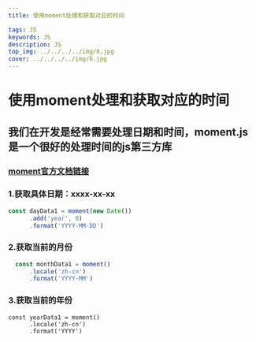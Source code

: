 ```yaml
---
title: 使用moment处理和获取对应的时间

tags: JS
keywords: JS
description: JS
top_img: ../../../../img/6.jpg
cover: ../../../../img/6.jpg
---
```

# 使用moment处理和获取对应的时间
## 我们在开发是经常需要处理日期和时间，moment.js是一个很好的处理时间的js第三方库

### [moment官方文档链接](http://momentjs.cn/docs/#/use-it/node-js/)

### 1.获取具体日期：xxxx-xx-xx
```js
const dayData1 = moment(new Date())
      .add('year', 0)
      .format('YYYY-MM-DD')
```

### 2.获取当前的月份

```js
  const monthData1 = moment()
      .locale('zh-cn')
      .format('YYYY-MM')
```
### 3.获取当前的年份

```
const yearData1 = moment()
      .locale('zh-cn')
      .format('YYYY')
```